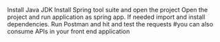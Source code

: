 Install Java JDK 
Install Spring tool suite and open the project
Open the project and run application as spring app. If needed import and install dependencies.
Run Postman and hit and test the requests 
#you can also consume APIs in your front end application
